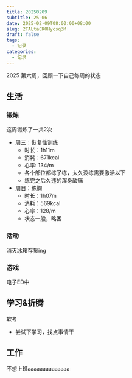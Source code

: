 ```yaml
---
title: 20250209
subtitle: 25-06
date: 2025-02-09T08:00:00+08:00
slug: 2TALtaCKOHycsq3M
draft: false
tags:
  - 记录
categories:
  - 记录
---
```


2025 第六周，回顾一下自己每周的状态

## 生活

### 锻炼

这周锻炼了一共2次

* 周三：恢复性训练
  * 时长：1h11m
  * 消耗：671kcal
  * 心率: 134/m
  * 各个部位都练了练，太久没练需要激活以下
  * 练完之后久违的浑身酸痛
* 周日：练胸
  * 时长：1h07m
  * 消耗：569kcal
  * 心率：128/m
  * 状态一般，略困

### 活动

消灭冰箱存货ing

### 游戏

电子ED中

## 学习&折腾

软考

* 尝试下学习，找点事情干

## 工作

不想上班aaaaaaaaaaaaaa
